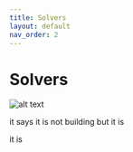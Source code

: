 ```yaml
---
title: Solvers
layout: default
nav_order: 2
---
```


# Solvers


![alt text](../flow3.svg)

it says it is not building but it is

it is